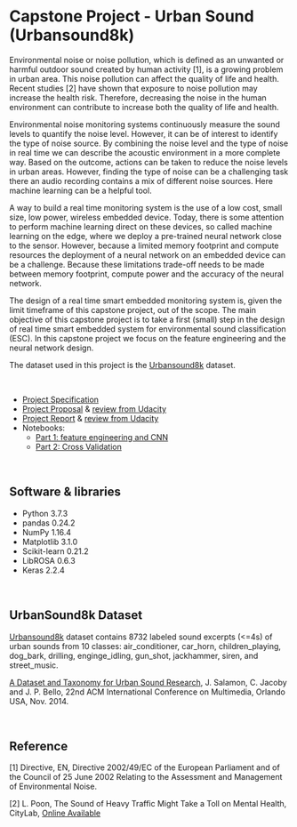 # Capstone Project - Urban Sound (Urbansound8k)

Environmental noise or noise pollution, which is defined as an unwanted or harmful outdoor sound created by human activity [1], is a growing problem in urban area. This noise pollution can affect the quality of life and health. Recent studies [2] have shown that exposure to noise pollution may increase the health risk. Therefore, decreasing the noise in the human environment can contribute to increase both the quality of life and health.

Environmental noise monitoring systems continuously measure the sound levels to quantify the noise level. However, it can be of interest to identify the type of noise source. By combining the noise level and the type of noise in real time we can describe the acoustic environment in a more complete way. Based on the outcome, actions can be taken to reduce the noise levels in urban areas. However, finding the type of noise can be a challenging task there an audio recording contains a mix of different noise sources. Here machine learning can be a helpful tool.

A way to build a real time monitoring system is the use of a low cost, small size, low power, wireless embedded device. Today, there is some attention to perform machine learning direct on these devices, so called machine learning on the edge, where we deploy a pre-trained neural network close to the sensor. However, because a limited memory footprint and compute resources the deployment of a neural network on an embedded device can be a challenge. Because these limitations trade-off needs to be made between memory footprint, compute power and the accuracy of the neural network.

The design of a real time smart embedded monitoring system is, given the limit timeframe of this capstone project, out of the scope. The main objective of this capstone project is to take a first (small) step in the design of real time smart embedded system for environmental sound classification (ESC). In this capstone project we focus on the feature engineering and the neural network design.

The dataset used in this project is the [Urbansound8k](https://urbansounddataset.weebly.com/urbansound8k.html) dataset.

<br>

- [Project Specification](https://github.com/JrVerbiest/Udacity_Machine_Learning_Engineer_Nanodegree/blob/master/Capstone%20Project/Capstone%20Project%20Specification.md)
- [Project Proposal](https://github.com/JrVerbiest/Udacity_Machine_Learning_Engineer_Nanodegree/blob/master/Capstone%20Project/Proposal.pdf) & [review from Udacity](https://github.com/JrVerbiest/Udacity_Machine_Learning_Engineer_Nanodegree/blob/master/Capstone%20Project/Capstone%20Proposal%20Review.md)
- [Project Report](https://github.com/JrVerbiest/Udacity_Machine_Learning_Engineer_Nanodegree/blob/master/Capstone%20Project/Report.pdf) & [review from Udacity](https://github.com/JrVerbiest/Udacity_Machine_Learning_Engineer_Nanodegree/blob/master/Capstone%20Project/Capstone%20Report%20Review%20Part%202.md)
- Notebooks: 
  - [Part 1: feature engineering and CNN](https://github.com/JrVerbiest/Udacity_Machine_Learning_Engineer_Nanodegree/blob/master/Capstone%20Project/UrbanSound8k%20-%20Capstone%20Project%20-%20Part%201.ipynb)
  - [Part 2: Cross Validation](https://github.com/JrVerbiest/Udacity_Machine_Learning_Engineer_Nanodegree/blob/master/Capstone%20Project/UrbanSound8k%20-%20Capstone%20Project%20-%20Part%202.ipynb)

<br>

##  Software & libraries 

- Python 3.7.3
- pandas 0.24.2
- NumPy 1.16.4
- Matplotlib 3.1.0
- Scikit-learn 0.21.2
- LibROSA 0.6.3
- Keras 2.2.4

<br>

## UrbanSound8k Dataset

[Urbansound8k](https://urbansounddataset.weebly.com/urbansound8k.html) dataset contains 8732 labeled sound excerpts (<=4s) of urban sounds from 10 classes: air_conditioner, car_horn, children_playing, dog_bark, drilling, enginge_idling, gun_shot, jackhammer, siren, and street_music.

[A Dataset and Taxonomy for Urban Sound Research](http://www.justinsalamon.com/uploads/4/3/9/4/4394963/salamon_urbansound_acmmm14.pdf), J. Salamon, C. Jacoby and J. P. Bello, 22nd ACM International Conference on Multimedia, Orlando USA, Nov. 2014.

<br>

## Reference

[1] Directive, EN, Directive 2002/49/EC of the European Parliament and of the Council of 25 June 2002 Relating to the Assessment and Management of Environmental Noise.

[2] L. Poon, The Sound of Heavy Traffic Might Take a Toll on Mental Health, CityLab, [Online Available](https://www.citylab.com/equity/2015/11/city-noise-mental-health-traffic-study/417276/)

<br>
